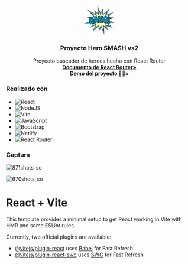 <br />
<div align="center">
  <a href="https://github.com/gatodemontecristo/heroes_spa">
    <img src="https://github.com/gatodemontecristo/heroes_spa/blob/main/public/assets/logo.png" alt="Logo" width="80" height="80">
  </a>

<h3 align="center">Proyecto Hero SMASH vs2</h3>

  <p align="center">
    Proyecto buscador de heroes hecho con React Router
    <br />
    <a href="https://reactrouter.com/en/main/start/tutorial"><strong>Documento de React Router»</strong></a>
    <br />
    <a href="https://herosmash.netlify.app/"><strong>Demo del proyecto 🦸‍♂️»</strong></a>
    <br />
  </p>
</div>

### Realizado con

* ![React](https://img.shields.io/badge/react-%2320232a.svg?style=for-the-badge&logo=react&logoColor=%2361DAFB)
* ![NodeJS](https://img.shields.io/badge/node.js-6DA55F?style=for-the-badge&logo=node.js&logoColor=white)
* 	![Vite](https://img.shields.io/badge/vite-%23646CFF.svg?style=for-the-badge&logo=vite&logoColor=white)
* 	![JavaScript](https://img.shields.io/badge/javascript-%23323330.svg?style=for-the-badge&logo=javascript&logoColor=%23F7DF1E)
*   ![Bootstrap](https://img.shields.io/badge/bootstrap-%238511FA.svg?style=for-the-badge&logo=bootstrap&logoColor=white)
* 	![Netlify](https://img.shields.io/badge/netlify-%23000000.svg?style=for-the-badge&logo=netlify&logoColor=#00C7B7)
* 	![React Router](https://img.shields.io/badge/React_Router-CA4245?style=for-the-badge&logo=react-router&logoColor=white)


### Captura

 ![871shots_so](https://github.com/gatodemontecristo/heroes_spa/assets/61488294/ac38883c-131f-4516-b002-c1a4cf0ffd80)

![670shots_so](https://github.com/gatodemontecristo/heroes_spa/assets/61488294/8142b073-2690-48fa-afda-3aaf7c878924)


# React + Vite

This template provides a minimal setup to get React working in Vite with HMR and some ESLint rules.

Currently, two official plugins are available:

- [@vitejs/plugin-react](https://github.com/vitejs/vite-plugin-react/blob/main/packages/plugin-react/README.md) uses [Babel](https://babeljs.io/) for Fast Refresh
- [@vitejs/plugin-react-swc](https://github.com/vitejs/vite-plugin-react-swc) uses [SWC](https://swc.rs/) for Fast Refresh
